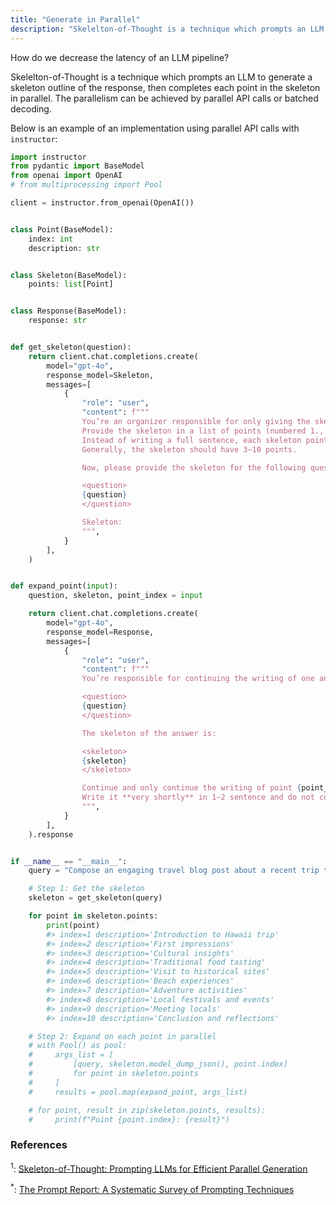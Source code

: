```yaml
---
title: "Generate in Parallel"
description: "Skelelton-of-Thought is a technique which prompts an LLM to generate a skeleton outline of the response, then completes each point in the skeleton in parallel."
---
```


How do we decrease the latency of an LLM pipeline?

Skelelton-of-Thought is a technique which prompts an LLM to generate a skeleton outline of the response, then completes each point in the skeleton in parallel. The parallelism can be achieved by parallel API calls or batched decoding.

Below is an example of an implementation using parallel API calls with `instructor`:

```python
import instructor
from pydantic import BaseModel
from openai import OpenAI
# from multiprocessing import Pool

client = instructor.from_openai(OpenAI())


class Point(BaseModel):
    index: int
    description: str


class Skeleton(BaseModel):
    points: list[Point]


class Response(BaseModel):
    response: str


def get_skeleton(question):
    return client.chat.completions.create(
        model="gpt-4o",
        response_model=Skeleton,
        messages=[
            {
                "role": "user",
                "content": f"""
                You’re an organizer responsible for only giving the skeleton (not the full content) for answering the question.
                Provide the skeleton in a list of points (numbered 1., 2., 3., etc.) to answer the question.
                Instead of writing a full sentence, each skeleton point should be very short with only 3∼5 words.
                Generally, the skeleton should have 3∼10 points.

                Now, please provide the skeleton for the following question.

                <question>
                {question}
                </question>

                Skeleton:
                """,
            }
        ],
    )


def expand_point(input):
    question, skeleton, point_index = input

    return client.chat.completions.create(
        model="gpt-4o",
        response_model=Response,
        messages=[
            {
                "role": "user",
                "content": f"""
                You’re responsible for continuing the writing of one and only one point in the overall answer to the following question.

                <question>
                {question}
                </question>

                The skeleton of the answer is:

                <skeleton>
                {skeleton}
                </skeleton>

                Continue and only continue the writing of point {point_index}.
                Write it **very shortly** in 1∼2 sentence and do not continue with other points!
                """,
            }
        ],
    ).response


if __name__ == "__main__":
    query = "Compose an engaging travel blog post about a recent trip to Hawaii, highlighting cultural experiences and must-see attractions."

    # Step 1: Get the skeleton
    skeleton = get_skeleton(query)

    for point in skeleton.points:
        print(point)
        #> index=1 description='Introduction to Hawaii trip'
        #> index=2 description='First impressions'
        #> index=3 description='Cultural insights'
        #> index=4 description='Traditional food tasting'
        #> index=5 description='Visit to historical sites'
        #> index=6 description='Beach experiences'
        #> index=7 description='Adventure activities'
        #> index=8 description='Local festivals and events'
        #> index=9 description='Meeting locals'
        #> index=10 description='Conclusion and reflections'

    # Step 2: Expand on each point in parallel
    # with Pool() as pool:
    #     args_list = [
    #         [query, skeleton.model_dump_json(), point.index]
    #         for point in skeleton.points
    #     ]
    #     results = pool.map(expand_point, args_list)

    # for point, result in zip(skeleton.points, results):
    #     print(f"Point {point.index}: {result}")
```


### References

<sup id="ref-1">1</sup>: [Skeleton-of-Thought: Prompting LLMs for Efficient Parallel Generation](https://arxiv.org/abs/2307.15337)

<sup id="ref-asterisk">\*</sup>: [The Prompt Report: A Systematic Survey of Prompting Techniques](https://arxiv.org/abs/2406.06608)
